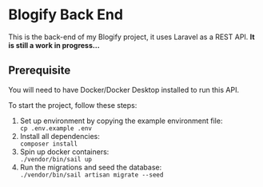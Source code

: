 <h1>Blogify Back End</h1>
<p>This is the back-end of my Blogify project, it uses Laravel as a REST API. <b>It is still a work in progress...</b></p>
<h2>Prerequisite</h2>
<p>You will need to have Docker/Docker Desktop installed to run this API.</p>
<p>To start the project, follow these steps:</p>
<ol>
  <li>Set up environment by copying the example environment file:</li>
  <code>cp .env.example .env</code>
      <li>Install all dependencies:</li>
    <code>composer install</code>
      <li>Spin up docker containers:</li>
    <code>./vendor/bin/sail up</code>
    <li>Run the migrations and seed the database:</li>
    <code>./vendor/bin/sail artisan migrate --seed</code>
</ol>

